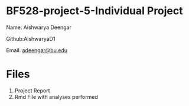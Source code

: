# BF528-project-5-Individual Project

Name: Aishwarya Deengar

Github:AishwaryaD1

Email: adeengar@bu.edu 

# Files
1. Project Report
2. Rmd File with analyses performed
